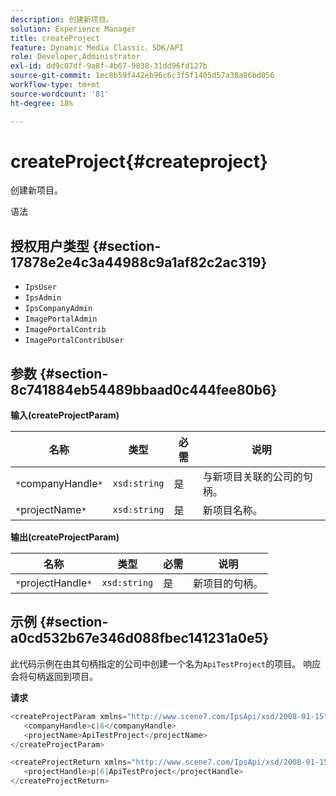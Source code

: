 ```yaml
---
description: 创建新项目。
solution: Experience Manager
title: createProject
feature: Dynamic Media Classic，SDK/API
role: Developer,Administrator
exl-id: dd9c07df-9a8f-4b67-9838-31dd96fd127b
source-git-commit: 1ec8b59f442eb96c6c3f5f1405d57a38a86bd056
workflow-type: tm+mt
source-wordcount: '81'
ht-degree: 18%

---
```


# createProject{#createproject}

创建新项目。

语法

## 授权用户类型 {#section-17878e2e4c3a44988c9a1af82c2ac319}

* `IpsUser`
* `IpsAdmin`
* `IpsCompanyAdmin`
* `ImagePortalAdmin`
* `ImagePortalContrib`
* `ImagePortalContribUser`

## 参数 {#section-8c741884eb54489bbaad0c444fee80b6}

**输入(createProjectParam)**

| 名称 | 类型 | 必需 | 说明 |
|---|---|---|---|
| `*`companyHandle`*` | `xsd:string` | 是 | 与新项目关联的公司的句柄。 |
| `*`projectName`*` | `xsd:string` | 是 | 新项目名称。 |

**输出(createProjectParam)**

| 名称 | 类型 | 必需 | 说明 |
|---|---|---|---|
| `*`projectHandle`*` | `xsd:string` | 是 | 新项目的句柄。 |

## 示例 {#section-a0cd532b67e346d088fbec141231a0e5}

此代码示例在由其句柄指定的公司中创建一个名为`ApiTestProject`的项目。 响应会将句柄返回到项目。

**请求**

```java
<createProjectParam xmlns="http://www.scene7.com/IpsApi/xsd/2008-01-15">
   <companyHandle>c|6</companyHandle>
   <projectName>ApiTestProject</projectName>
</createProjectParam>
```

```java
<createProjectReturn xmlns="http://www.scene7.com/IpsApi/xsd/2008-01-15">
   <projectHandle>p|6|ApiTestProject</projectHandle>
</createProjectReturn>
```

